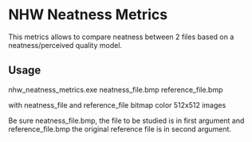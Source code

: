 # NHW Neatness Metrics

This metrics allows to compare neatness between 2 files based on a neatness/perceived quality model.


## Usage

nhw_neatness_metrics.exe neatness_file.bmp reference_file.bmp
		
with neatness_file and reference_file bitmap color 512x512 images
		
Be sure neatness_file.bmp, the file to be studied is in first argument
and reference_file.bmp the original reference file is in second argument.
